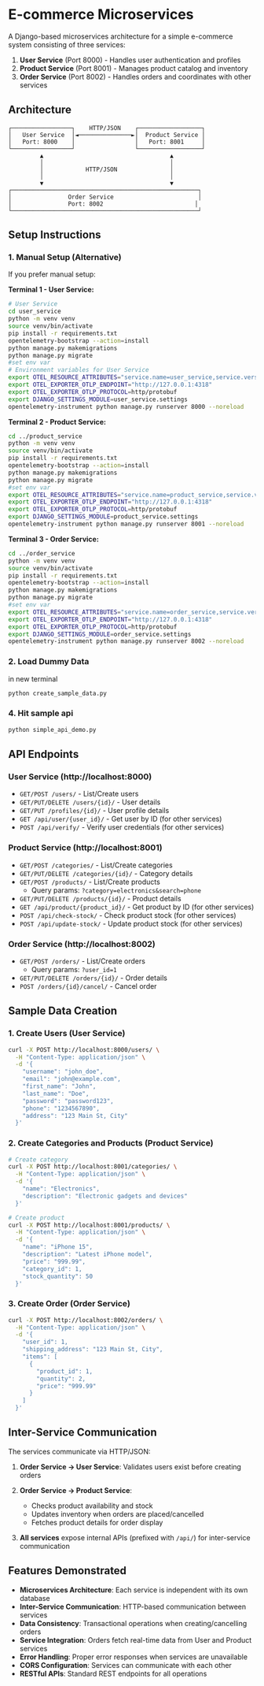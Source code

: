 # E-commerce Microservices

A Django-based microservices architecture for a simple e-commerce system consisting of three services:

1. **User Service** (Port 8000) - Handles user authentication and profiles
2. **Product Service** (Port 8001) - Manages product catalog and inventory
3. **Order Service** (Port 8002) - Handles orders and coordinates with other services

## Architecture

```
┌─────────────────┐    HTTP/JSON    ┌──────────────────┐
│   User Service  │◄───────────────►│  Product Service │
│   Port: 8000    │                 │   Port: 8001     │
└─────────────────┘                 └──────────────────┘
         ▲                                    ▲
         │                                    │
         │            HTTP/JSON               │
         │                                    │
         ▼                                    ▼
┌─────────────────────────────────────────────────────┐
│                Order Service                        │
│                Port: 8002                          │
└─────────────────────────────────────────────────────┘
```

## Setup Instructions


### 1. Manual Setup (Alternative)
If you prefer manual setup:

**Terminal 1 - User Service:**
```bash
# User Service
cd user_service
python -m venv venv
source venv/bin/activate
pip install -r requirements.txt
opentelemetry-bootstrap --action=install
python manage.py makemigrations
python manage.py migrate
#set env var
# Environment variables for User Service
export OTEL_RESOURCE_ATTRIBUTES="service.name=user_service,service.version=1.0.0,deployment.environment=development,db.system=sqlite,db.name=user_service_db,db.connection_string=sqlite:///db_user_service.sqlite3"
export OTEL_EXPORTER_OTLP_ENDPOINT="http://127.0.0.1:4318"
export OTEL_EXPORTER_OTLP_PROTOCOL=http/protobuf
export DJANGO_SETTINGS_MODULE=user_service.settings
opentelemetry-instrument python manage.py runserver 8000 --noreload
```

**Terminal 2 - Product Service:**
```bash
cd ../product_service
python -m venv venv
source venv/bin/activate
pip install -r requirements.txt
opentelemetry-bootstrap --action=install
python manage.py makemigrations
python manage.py migrate
#set env var
export OTEL_RESOURCE_ATTRIBUTES="service.name=product_service,service.version=1.0.0,deployment.environment=development,db.system=sqlite,db.name=product_service_db,db.connection_string=sqlite:///db_product_service.sqlite3"
export OTEL_EXPORTER_OTLP_ENDPOINT="http://127.0.0.1:4318"
export OTEL_EXPORTER_OTLP_PROTOCOL=http/protobuf
export DJANGO_SETTINGS_MODULE=product_service.settings
opentelemetry-instrument python manage.py runserver 8001 --noreload
```

**Terminal 3 - Order Service:**
```bash
cd ../order_service
python -m venv venv
source venv/bin/activate
pip install -r requirements.txt
opentelemetry-bootstrap --action=install
python manage.py makemigrations
python manage.py migrate
#set env var
export OTEL_RESOURCE_ATTRIBUTES="service.name=order_service,service.version=1.0.0,deployment.environment=development,db.system=sqlite,db.name=order_service_db,db.connection_string=sqlite:///db_order_service.sqlite3,peer.service=order_service_db"
export OTEL_EXPORTER_OTLP_ENDPOINT="http://127.0.0.1:4318"
export OTEL_EXPORTER_OTLP_PROTOCOL=http/protobuf
export DJANGO_SETTINGS_MODULE=order_service.settings
opentelemetry-instrument python manage.py runserver 8002 --noreload
```

### 2. Load Dummy Data
in new terminal
```bash
python create_sample_data.py
```
### 4. Hit sample api
```bash
python simple_api_demo.py
```

## API Endpoints

### User Service (http://localhost:8000)

- `GET/POST /users/` - List/Create users
- `GET/PUT/DELETE /users/{id}/` - User details
- `GET/PUT /profiles/{id}/` - User profile details
- `GET /api/user/{user_id}/` - Get user by ID (for other services)
- `POST /api/verify/` - Verify user credentials (for other services)

### Product Service (http://localhost:8001)

- `GET/POST /categories/` - List/Create categories
- `GET/PUT/DELETE /categories/{id}/` - Category details
- `GET/POST /products/` - List/Create products
  - Query params: `?category=electronics&search=phone`
- `GET/PUT/DELETE /products/{id}/` - Product details
- `GET /api/product/{product_id}/` - Get product by ID (for other services)
- `POST /api/check-stock/` - Check product stock (for other services)
- `POST /api/update-stock/` - Update product stock (for other services)

### Order Service (http://localhost:8002)

- `GET/POST /orders/` - List/Create orders
  - Query params: `?user_id=1`
- `GET/PUT/DELETE /orders/{id}/` - Order details
- `POST /orders/{id}/cancel/` - Cancel order

## Sample Data Creation

### 1. Create Users (User Service)
```bash
curl -X POST http://localhost:8000/users/ \
  -H "Content-Type: application/json" \
  -d '{
    "username": "john_doe",
    "email": "john@example.com",
    "first_name": "John",
    "last_name": "Doe",
    "password": "password123",
    "phone": "1234567890",
    "address": "123 Main St, City"
  }'
```

### 2. Create Categories and Products (Product Service)
```bash
# Create category
curl -X POST http://localhost:8001/categories/ \
  -H "Content-Type: application/json" \
  -d '{
    "name": "Electronics",
    "description": "Electronic gadgets and devices"
  }'

# Create product
curl -X POST http://localhost:8001/products/ \
  -H "Content-Type: application/json" \
  -d '{
    "name": "iPhone 15",
    "description": "Latest iPhone model",
    "price": "999.99",
    "category_id": 1,
    "stock_quantity": 50
  }'
```

### 3. Create Order (Order Service)
```bash
curl -X POST http://localhost:8002/orders/ \
  -H "Content-Type: application/json" \
  -d '{
    "user_id": 1,
    "shipping_address": "123 Main St, City",
    "items": [
      {
        "product_id": 1,
        "quantity": 2,
        "price": "999.99"
      }
    ]
  }'
```

## Inter-Service Communication

The services communicate via HTTP/JSON:

1. **Order Service → User Service**: Validates users exist before creating orders
2. **Order Service → Product Service**: 
   - Checks product availability and stock
   - Updates inventory when orders are placed/cancelled
   - Fetches product details for order display

3. **All services** expose internal APIs (prefixed with `/api/`) for inter-service communication

## Features Demonstrated

- **Microservices Architecture**: Each service is independent with its own database
- **Inter-Service Communication**: HTTP-based communication between services
- **Data Consistency**: Transactional operations when creating/cancelling orders
- **Service Integration**: Orders fetch real-time data from User and Product services
- **Error Handling**: Proper error responses when services are unavailable
- **CORS Configuration**: Services can communicate with each other
- **RESTful APIs**: Standard REST endpoints for all operations
